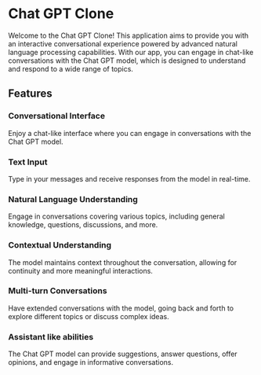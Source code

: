 # Chat GPT Clone

Welcome to the Chat GPT Clone! This application aims to provide you with an interactive conversational experience powered by advanced natural language processing capabilities. With our app, you can engage in chat-like conversations with the Chat GPT model, which is designed to understand and respond to a wide range of topics.

## Features

### Conversational Interface

Enjoy a chat-like interface where you can engage in conversations with the Chat GPT model.

### Text Input

Type in your messages and receive responses from the model in real-time.

### Natural Language Understanding

Engage in conversations covering various topics, including general knowledge, questions, discussions, and more.

### Contextual Understanding

The model maintains context throughout the conversation, allowing for continuity and more meaningful interactions.

### Multi-turn Conversations

Have extended conversations with the model, going back and forth to explore different topics or discuss complex ideas.

### Assistant like abilities

The Chat GPT model can provide suggestions, answer questions, offer opinions, and engage in informative conversations.

